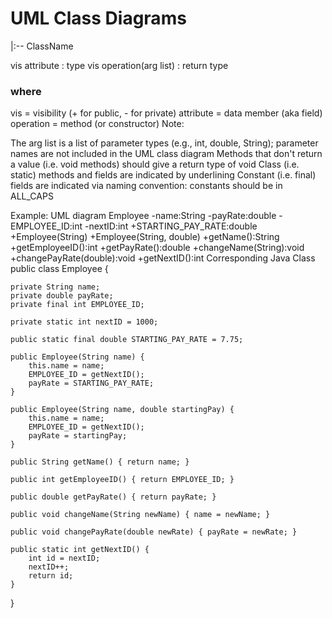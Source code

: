 # UML Class Diagrams

|:-- ClassName

vis attribute : type
vis operation(arg list) : return type

### where
vis = visibility (+ for public, - for private)
attribute = data member (aka field)
operation = method (or constructor)
Note:

The arg list is a list of parameter types (e.g., int, double, String); parameter names are not included in the UML class diagram
Methods that don't return a value (i.e. void methods) should give a return type of void
Class (i.e. static) methods and fields are indicated by underlining
Constant (i.e. final) fields are indicated via naming convention: constants should be in ALL_CAPS
 

Example:
UML diagram
Employee
-name:String
-payRate:double
-EMPLOYEE_ID:int
-nextID:int
+STARTING_PAY_RATE:double
+Employee(String)
+Employee(String, double)
+getName():String
+getEmployeeID():int
+getPayRate():double
+changeName(String):void
+changePayRate(double):void
+getNextID():int
Corresponding Java Class
public class Employee {

    private String name;
    private double payRate;
    private final int EMPLOYEE_ID;
    
    private static int nextID = 1000;
    
    public static final double STARTING_PAY_RATE = 7.75;
    
    public Employee(String name) {
        this.name = name;
        EMPLOYEE_ID = getNextID();
        payRate = STARTING_PAY_RATE;
    }
    
    public Employee(String name, double startingPay) {
        this.name = name;
        EMPLOYEE_ID = getNextID();
        payRate = startingPay;
    }
    
    public String getName() { return name; }
    
    public int getEmployeeID() { return EMPLOYEE_ID; }
    
    public double getPayRate() { return payRate; }
    
    public void changeName(String newName) { name = newName; }
    
    public void changePayRate(double newRate) { payRate = newRate; }
    
    public static int getNextID() {
        int id = nextID;
        nextID++;
        return id;
    }
}
